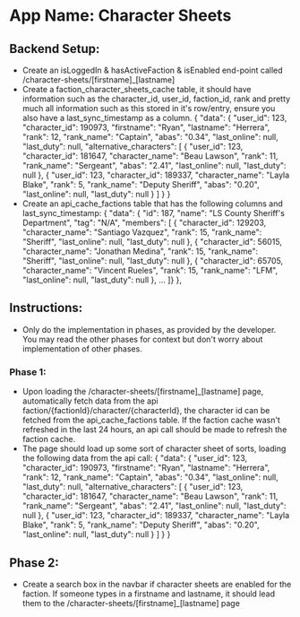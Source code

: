 # **App Name**: Character Sheets

## Backend Setup:
- Create an isLoggedIn & hasActiveFaction & isEnabled end-point called /character-sheets/[firstname]_[lastname]
- Create a faction_character_sheets_cache table, it should have information such as the character_id, user_id, faction_id, rank and pretty much all information such as this stored in it's row/entry, ensure you also have a last_sync_timestamp as a column.
{
  "data": {
    "user_id": 123,
    "character_id": 190973,
    "firstname": "Ryan",
    "lastname": "Herrera",
    "rank": 12,
    "rank_name": "Captain",
    "abas": "0.34",
    "last_online": null,
    "last_duty": null,
    "alternative_characters": [
      {
        "user_id": 123,
        "character_id": 181647,
        "character_name": "Beau Lawson",
        "rank": 11,
        "rank_name": "Sergeant",
        "abas": "2.41",
        "last_online": null,
        "last_duty": null
      },
      {
        "user_id": 123,
        "character_id": 189337,
        "character_name": "Layla Blake",
        "rank": 5,
        "rank_name": "Deputy Sheriff",
        "abas": "0.20",
        "last_online": null,
        "last_duty": null
      }
    ]
  }
}
- Create an api_cache_factions table that has the following columns and last_sync_timestamp:
{
  "data": {
    "id": 187,
    "name": "LS County Sheriff's Department",
    "tag": "N/A",
    "members": [
      {
        "character_id": 129203,
        "character_name": "Santiago Vazquez",
        "rank": 15,
        "rank_name": "Sheriff",
        "last_online": null,
        "last_duty": null
      },
      {
        "character_id": 56015,
        "character_name": "Jonathan Medina",
        "rank": 15,
        "rank_name": "Sheriff",
        "last_online": null,
        "last_duty": null
      },
      {
        "character_id": 65705,
        "character_name": "Vincent Rueles",
        "rank": 15,
        "rank_name": "LFM",
        "last_online": null,
        "last_duty": null
      }, ...
    ]}
},


## Instructions:
- Only do the implementation in phases, as provided by the developer. You may read the other phases for context but don't worry about implementation of other phases.

### Phase 1:
- Upon loading the /character-sheets/[firstname]_[lastname] page, automatically fetch data from the api faction/{factionId}/character/{characterId}, the character id can be fetched from the api_cache_factions table. If the faction cache wasn't refreshed in the last 24 hours, an api call should be made to refresh the faction cache.
- The page should load up some sort of character sheet of sorts, loading the following data from the api call:
{
  "data": {
    "user_id": 123,
    "character_id": 190973,
    "firstname": "Ryan",
    "lastname": "Herrera",
    "rank": 12,
    "rank_name": "Captain",
    "abas": "0.34",
    "last_online": null,
    "last_duty": null,
    "alternative_characters": [
      {
        "user_id": 123,
        "character_id": 181647,
        "character_name": "Beau Lawson",
        "rank": 11,
        "rank_name": "Sergeant",
        "abas": "2.41",
        "last_online": null,
        "last_duty": null
      },
      {
        "user_id": 123,
        "character_id": 189337,
        "character_name": "Layla Blake",
        "rank": 5,
        "rank_name": "Deputy Sheriff",
        "abas": "0.20",
        "last_online": null,
        "last_duty": null
      }
    ]
  }
}

## Phase 2:
- Create a search box in the navbar if character sheets are enabled for the faction. If someone types in a firstname and lastname, it should lead them to the /character-sheets/[firstname]_[lastname] page